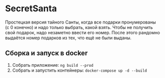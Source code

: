 # SecretSanta

Простецкая версия тайного Санты, когда все подарки пронумерованы (с 0 конечно) и надо только выбрать,
какой взять. Чтобы не получить свой подарок, надо незаметно ввести его номер. После этого рандомно
выдаётся номер подарков из тех, что ещё не были выданы.

## Сборка и запуск в docker

1. Собрать приложение: `ng build --prod`
2. Собрать и запустить контейнеры: `docker-compose up -d --build`